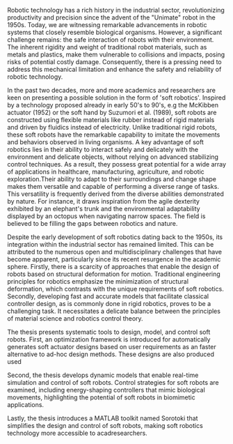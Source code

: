 Robotic technology has a rich history in the industrial sector, revolutionizing productivity and precision since the advent of the "Unimate" robot in the 1950s. Today, we are witnessing remarkable advancements in robotic systems that closely resemble biological organisms. However, a significant challenge remains: the safe interaction of robots with their environment. The inherent rigidity and weight of traditional robot materials, such as metals and plastics, make them vulnerable to collisions and impacts, posing risks of potential costly damage. Consequently, there is a pressing need to address this mechanical limitation and enhance the safety and reliability of robotic technology.

In the past two decades, more and more academics and researchers are keen on presenting a possible solution in the form of 'soft robotics'. Inspired by a technology proposed already in early 50's to 90's, e.g the McKibben actuator (1952) or the soft hand by Suzumori et al. (1989), soft robots are constructed using flexible materials like rubber instead of rigid materials and driven by fluidics instead of electricity. Unlike traditional rigid robots, these soft robots have the remarkable capability to imitate the movements and behaviors observed in living organisms. A key advantage of soft robotics lies in their ability to interact safely and delicately with the environment and delicate objects, without relying on advanced stabilizing control techniques. As a result, they possess great potential for a wide array of applications in healthcare, manufacturing, agriculture, and robotic exploration.Their ability to adapt to their surroundings and change shape makes them versatile and capable of performing a diverse range of tasks. This versatility is frequently derived from the diverse abilities demonstrated by nature. For instance, it draws inspiration from the agile dexterity exhibited by an elephant's trunk and the environmental adaptability displayed by an octopus when navigating narrow spaces. The field is believed to be filling the gaps between robotics and nature.

Despite the early development of soft robotics dating back to the 1950s, its integration within the industrial sector has remained limited. This can be attributed to the numerous open and multidisciplinary challenges that have become apparent, particularly since its recent resurgence in the academic sphere. Firstly, there is a scarcity of approaches that enable the design of robots based on structural deformation for motion. Traditional engineering principles for robotics emphasize the minimization of structural deformation, which contrasts with the unique requirements of soft robotics. Secondly, developing fast and accurate models that facilitate classical controller design, as is commonly done in rigid robotics, proves to be a challenging task. It necessitates a delicate balance between the principles of material science and robotics control theory.

The thesis presents systematic tools to design, model, and control soft robots. First, an optimization framework is introduced for automatically generates soft actuator designs based on user requirements as an faster alternative to ad-hoc design methods. These designs are also produced used 

Second, the thesis develops dynamic models that enable real-time simulation and control of soft robots. Control strategies for soft robots are examined, including energy-shaping controllers that mimic biological movements, highlighting the potential of soft robots in biomimetic applications. 


Lastly, the thesis introduces a MATLAB toolkit named Sorotoki that simplifies the design and control of soft robots, making soft robotics technology more accessible to acadresearchers.